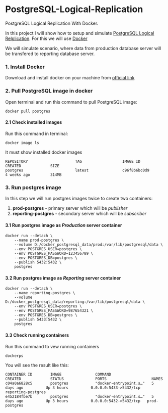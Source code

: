 # PostgreSQL-Logical-Replication
PostgreSQL Logical Replication With Docker.

In this project I will show how to setup and simulate [PostgreSQL Logical Relplication](https://www.postgresql.org/docs/13/logical-replication.html).
For this we will use [Docker](https://www.docker.com/)

We will simulate scenario, where data from production database server will be transfered to reporting database server.

### 1. Install Docker 
Download and install docker on your machine from [official link](https://www.docker.com/get-started)

### 2. Pull PostgreSQL image in docker 
Open terminal and run this command to pull PostgreSQL image:
```docker
docker pull postgres
```
#### 2.1 Check installed images
Run this command in terminal:
```docker
docker image ls
```
It must show installed docker images
```docker
REPOSITORY                     TAG                  IMAGE ID            CREATED             SIZE
postgres                       latest               c96f8b6bc0d9        4 weeks ago         314MB
```

### 3. Run postgres image 
In this step we will run postgres images twice to create two containers:
1. **prod-postgres** - primary server which will be *publisher*
2. **reporting-postgres** - secondary server which will be *subscriber*

#### 3.1 Run postgres image as *Production* server container
```docker
docker run --detach \
    --name prod-postgres \
    --volume D:/docker_postgresql_data/prod:/var/lib/postgresql/data \
    --env POSTGRES_USER=postgres \
    --env POSTGRES_PASSWORD=123456789 \
    --env POSTGRES_DB=postgres \
    --publish 5432:5432 \
    postgres
```
#### 3.2 Run postgres image as *Reporting* server container
```docker
docker run --detach \
    --name reporting-postgres \
    --volume D:/docker_postgresql_data/reporting:/var/lib/postgresql/data \
    --env POSTGRES_USER=postgres \
    --env POSTGRES_PASSWORD=987654321 \
    --env POSTGRES_DB=postgres \
    --publish 5433:5432 \
    postgres
```
#### 3.3 Check running containers
Run this command to vew running containers
```docker
dockerps
```
You will see the result like this:
```docker
CONTAINER ID        IMAGE               COMMAND                  CREATED             STATUS              PORTS                    NAMES
c04a0a6828c5        postgres            "docker-entrypoint.s…"   5 days ago          Up 3 hours          0.0.0.0:5433->5432/tcp   reporting-postgres
e452184fbe7b        postgres            "docker-entrypoint.s…"   5 days ago          Up 3 hours          0.0.0.0:5432->5432/tcp   prod-postgres
```
